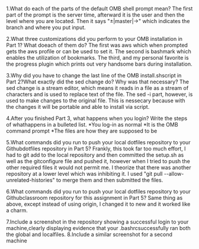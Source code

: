 1.What do each of the parts of the default OMB shell prompt mean?
The first part of the prompt is the server time, afterward it is the user and then the level where you are located. Then it says "±|master|→" which indicates the branch and where you put input.

2.What three customizations did you perform to your OMB installation in Part 1? What doeach of them do?
The first was aws which when prompted gets the aws profile or can be used to set it. The second is bashmark which enables the utilization of bookmarks. The third, and my personal favorite is the progress plugin which prints out very handsome bars during installation.

3.Why did you have to change the last line of the OMB ​install.sh​ script in Part 2?What exactly did the ​sed​ change do? Why was that necessary? 
The sed change is a stream editor, which means it reads in a file as a stream of characters and is used to replace text of the file. The sed -i part, however, is used to make changes to the original file. This is nessecary because with the changes it will be portable and able to install via script.

4.After you finished Part 3, what happens when you login? Write the steps of whathappens in a bulleted list. 
*You log-in as normal *It is the OMB command prompt *The files are how they are supposed to be

5.What commands did you run to push your local ​dotfiles​ repository to your Githubdotfiles​ repository in Part 5?
Frankly, this took far too much effort, I had to git add to the local repository and then committed the setup.sh as well as the gitconfigure file and pushed it, however when I tried to push the other required files it would not permit me. I theorize that there was another repository at a lower level which was inhibiting it. I used "git pull --allow-unrelated-histories" to merge them and then submitted the files.

6.What commands did you run to push your local ​dotfiles​ repository to your Githubclassroom repository for this assignment in Part 5?
Same thing as above, except instead of using origin, I changed it to new and it worked like a charm.


7.Include a screenshot in the repository showing a successful login to your machine,clearly displaying evidence that your ​.bashrc​ successfully ran both the global and localfiles. 8.Include a similar screenshot for a second machine
